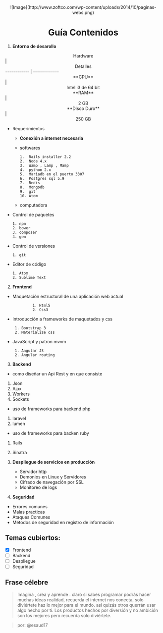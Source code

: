 <center>![Image](http://www.zoftco.com/wp-content/uploads/2014/10/paginas-webs.png)</center>

# <center>  Guía Contenidos</center>

1. **Entorno de desarollo**

<center>Hardware</center>  | <center>Detalles</center>
------------ | -------------
<center>**CPU**</center> |<center> Intel i3 de 64 bit </center>
<center>**RAM**</center> |<center> 2 GB</center>
<center>**Disco Duro**</center> |<center> 250 GB </center>

  - Requerimientos

      - **Conexión a internet necesaria**
      - softwares

            1.  Rails installer 2.2
            2.  Node 4.x
            3.  Wamp , Lamp , Mamp
            4.  python 2.x
            5.  Mariadb en el puerto 3307
            6.  Postgres sql 5.9
            7.  Redis
            8.  Mongodb
            9.  git
            10. Atom

      - computadora


  - Control de paquetes

        1. npm
        2. bower
        3. composer
        4. gem

  - Control de versiones

        1. git

  - Editor de código

        1. Atom
        2. Sublime Text

2. **Frontend**

  - Maquetación estructural de una aplicación web actual

                 1. Html5
                 2. Css3

  - Introducción a frameworks de maquetados y css

         1. Bootstrap 3
         2. Materialize css

  - JavaScript y patron mvvm

         1. Angular JS
         2. Angular routing

3. **Backend**

  - como diseñar un Api Rest y en que consiste

 1. Json
 2. Ajax
 3. Workers
 4. Sockets

  - uso de frameworks para backend php

 1. laravel
 2. lumen

  - uso de frameworks para backen ruby

1. Rails
2. Sinatra

4. **Despliegue de servicios en producción**

    - Servidor http
    - Demonios en Linux y Servidores
    - Cifrado de navegación por SSL
    - Monitoreo de logs

5. **Seguridad**

  - Errores comunes
  - Malas practicas
  - Ataques Comunes
  - Métodos de seguridad en registro de información

## Temas cubiertos:

- [x] Frontend
- [ ] Backend
- [ ] Despliegue
- [ ] Seguridad

## Frase célebre

>Imagina , crea y aprende . claro si sabes programar podrás hacer muchas ideas realidad, recuerda el internet nos conecta, solo diviértete haz lo mejor para el mundo. así quizás otros querrán usar algo hecho por ti. Los productos hechos por diversión y no ambición son los mejores pero recuerda solo diviértete.

> por: @esaud17
